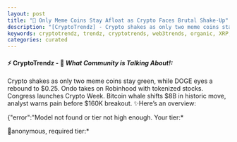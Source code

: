```yaml
---
layout: post
title: "🌌 Only Meme Coins Stay Afloat as Crypto Faces Brutal Shake-Up"
description: "[CryptoTrendz] - Crypto shakes as only two meme coins stay green, while DOGE eyes a rebound to $0.25. Ondo takes on Robinhood with tokenized stocks. Congress launches Crypto Week. Bitcoin whale shifts $8B in historic move, analyst warns pain before $160K breakout."
keywords: cryptotrendz, trendz, cryptotrends, web3trends, organic, XRP, SEC, token, Crypto, BTC, Analyst, Bitcoin, Ethereum
categories: curated
---
```


#### ⚡ CryptoTrendz - 📌 *What Community is Talking About!:*

Crypto shakes as only two meme coins stay green, while DOGE eyes a rebound to $0.25. Ondo takes on Robinhood with tokenized stocks. Congress launches Crypto Week. Bitcoin whale shifts $8B in historic move, analyst warns pain before $160K breakout. ✨Here’s an overview:


{"error":"Model not found or tier not high enough. Your tier:*  

🔹anonymous, required tier:*  

